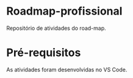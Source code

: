 # Roadmap-profissional
 Repositório de atividades do road-map.

# Pré-requisitos
As atividades foram desenvolvidas no VS Code.
